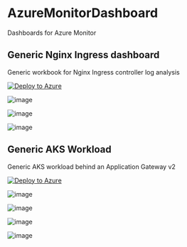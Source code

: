 # AzureMonitorDashboard
Dashboards for Azure Monitor

## Generic Nginx Ingress dashboard


Generic workbook for Nginx Ingress controller log analysis

[![Deploy to Azure](https://aka.ms/deploytoazurebutton)](https://portal.azure.com/#create/Microsoft.Template/uri/https%3A%2F%2Fraw.githubusercontent.com%2Frbickel%2FAzureMonitorDashboard%2Fmain%2FNginxIngressLogs.arm)

![image](https://user-images.githubusercontent.com/11852796/143095089-78d4652a-69a6-45ce-996f-554d6a42b34f.png)

![image](https://user-images.githubusercontent.com/11852796/143095142-5135a792-853c-4d85-90e8-5071d06915af.png)

![image](https://user-images.githubusercontent.com/11852796/143095203-eb83de6a-d924-40b7-8ded-e8c338371adf.png)

## Generic AKS Workload

Generic AKS workload behind an Application Gateway v2

[![Deploy to Azure](https://aka.ms/deploytoazurebutton)](https://portal.azure.com/#create/Microsoft.Template/uri/https%3A%2F%2Fraw.githubusercontent.com%2Frbickel%2FAzureMonitorDashboard%2Fmain%2FGenericAKSWorkload.arm)

![image](https://user-images.githubusercontent.com/11852796/143069872-134c02a4-6fba-4d31-be7b-7ee301770e3f.png)

![image](https://user-images.githubusercontent.com/11852796/143069910-fe3d9b7a-bdd1-402f-b535-918bbf079616.png)

![image](https://user-images.githubusercontent.com/11852796/143069982-5e0a964e-5445-4a14-a76f-fac33dbefcfe.png)

![image](https://user-images.githubusercontent.com/11852796/143070094-e81afb18-6b1c-446c-a686-6190af82a162.png)
